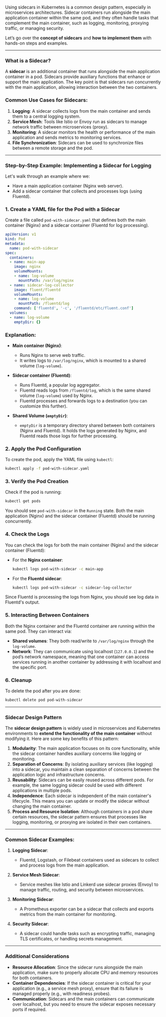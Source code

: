 Using sidecars in Kubernetes is a common design pattern, especially in microservices architectures. Sidecar containers run alongside the main application container within the same pod, and they often handle tasks that complement the main container, such as logging, monitoring, proxying traffic, or managing security.

Let’s go over the **concept of sidecars** and **how to implement them** with hands-on steps and examples.

---

### **What is a Sidecar?**
A **sidecar** is an additional container that runs alongside the main application container in a pod. Sidecars provide auxiliary functions that enhance or support the main application. The key point is that sidecars run concurrently with the main application, allowing interaction between the two containers.

### **Common Use Cases for Sidecars**:
1. **Logging**: A sidecar collects logs from the main container and sends them to a central logging system.
2. **Service Mesh**: Tools like Istio or Envoy run as sidecars to manage network traffic between microservices (proxy).
3. **Monitoring**: A sidecar monitors the health or performance of the main application and sends metrics to monitoring services.
4. **File Synchronization**: Sidecars can be used to synchronize files between a remote storage and the pod.

---

### **Step-by-Step Example: Implementing a Sidecar for Logging**

Let's walk through an example where we:
- Have a main application container (Nginx web server).
- Add a sidecar container that collects and processes logs (using Fluentd).

### **1. Create a YAML file for the Pod with a Sidecar**

Create a file called `pod-with-sidecar.yaml` that defines both the main container (Nginx) and a sidecar container (Fluentd for log processing).

```yaml
apiVersion: v1
kind: Pod
metadata:
  name: pod-with-sidecar
spec:
  containers:
  - name: main-app
    image: nginx
    volumeMounts:
    - name: log-volume
      mountPath: /var/log/nginx
  - name: sidecar-log-collector
    image: fluent/fluentd
    volumeMounts:
    - name: log-volume
      mountPath: /fluentd/log
    command: ['fluentd', '-c', '/fluentd/etc/fluent.conf']
  volumes:
  - name: log-volume
    emptyDir: {}
```

### **Explanation:**
- **Main container (Nginx)**:
  - Runs Nginx to serve web traffic.
  - It writes logs to `/var/log/nginx`, which is mounted to a shared volume (`log-volume`).

- **Sidecar container (Fluentd)**:
  - Runs Fluentd, a popular log aggregator.
  - Fluentd reads logs from `/fluentd/log`, which is the same shared volume (`log-volume`) used by Nginx.
  - Fluentd processes and forwards logs to a destination (you can customize this further).

- **Shared Volume (`emptyDir`)**:
  - `emptyDir` is a temporary directory shared between both containers (Nginx and Fluentd). It holds the logs generated by Nginx, and Fluentd reads those logs for further processing.

### **2. Apply the Pod Configuration**

To create the pod, apply the YAML file using `kubectl`:

```bash
kubectl apply -f pod-with-sidecar.yaml
```

### **3. Verify the Pod Creation**

Check if the pod is running:

```bash
kubectl get pods
```

You should see `pod-with-sidecar` in the `Running` state. Both the main application (Nginx) and the sidecar container (Fluentd) should be running concurrently.

### **4. Check the Logs**

You can check the logs for both the main container (Nginx) and the sidecar container (Fluentd):

- For the **Nginx container**:
  ```bash
  kubectl logs pod-with-sidecar -c main-app
  ```

- For the **Fluentd sidecar**:
  ```bash
  kubectl logs pod-with-sidecar -c sidecar-log-collector
  ```

Since Fluentd is processing the logs from Nginx, you should see log data in Fluentd's output.

### **5. Interacting Between Containers**

Both the Nginx container and the Fluentd container are running within the same pod. They can interact via:
- **Shared volumes**: They both read/write to `/var/log/nginx` through the `log-volume`.
- **Network**: They can communicate using localhost (`127.0.0.1`) and the pod’s network namespace, meaning that one container can access services running in another container by addressing it with localhost and the specific port.

### **6. Cleanup**

To delete the pod after you are done:

```bash
kubectl delete pod pod-with-sidecar
```

---

### **Sidecar Design Pattern**

The **sidecar design pattern** is widely used in microservices and Kubernetes environments to **extend the functionality of the main container** without modifying it. Here are some key benefits of this pattern:

1. **Modularity**: The main application focuses on its core functionality, while the sidecar container handles auxiliary concerns like logging or monitoring.
2. **Separation of Concerns**: By isolating auxiliary services (like logging) into a sidecar, you maintain a clean separation of concerns between the application logic and infrastructure concerns.
3. **Reusability**: Sidecars can be easily reused across different pods. For example, the same logging sidecar could be used with different applications in multiple pods.
4. **Independence**: Each sidecar is independent of the main container's lifecycle. This means you can update or modify the sidecar without changing the main container.
5. **Process and Resource Isolation**: Although containers in a pod share certain resources, the sidecar pattern ensures that processes like logging, monitoring, or proxying are isolated in their own containers.

---

### **Common Sidecar Examples:**

1. **Logging Sidecar**:
   - Fluentd, Logstash, or Filebeat containers used as sidecars to collect and process logs from the main application.

2. **Service Mesh Sidecar**:
   - Service meshes like Istio and Linkerd use sidecar proxies (Envoy) to manage traffic, routing, and security between microservices.

3. **Monitoring Sidecar**:
   - A Prometheus exporter can be a sidecar that collects and exports metrics from the main container for monitoring.

4. **Security Sidecar**:
   - A sidecar could handle tasks such as encrypting traffic, managing TLS certificates, or handling secrets management.

---

### **Additional Considerations**

- **Resource Allocation**: Since the sidecar runs alongside the main application, make sure to properly allocate CPU and memory resources for both containers.
- **Container Dependencies**: If the sidecar container is critical for your application (e.g., a service mesh proxy), ensure that its failure is managed properly (e.g., with readiness probes).
- **Communication**: Sidecars and the main containers can communicate over localhost, but you need to ensure the sidecar exposes necessary ports if required.

